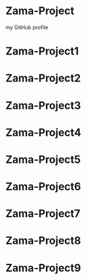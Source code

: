 # Zama-Project
my GitHub profile
# Zama-Project1
# Zama-Project2
# Zama-Project3
# Zama-Project4
# Zama-Project5
# Zama-Project6
# Zama-Project7
# Zama-Project8
# Zama-Project9
